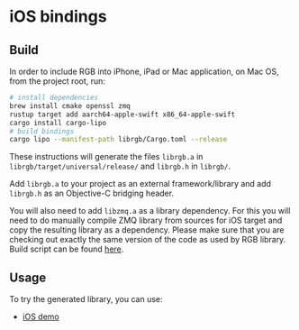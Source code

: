 # iOS bindings

## Build

In order to include RGB into iPhone, iPad or Mac application, on Mac OS,
from the project root, run:

```bash
# install dependencies
brew install cmake openssl zmq
rustup target add aarch64-apple-swift x86_64-apple-swift
cargo install cargo-lipo
# build bindings
cargo lipo --manifest-path librgb/Cargo.toml --release
```

These instructions will generate the files `librgb.a` in
`librgb/target/universal/release/` and `librgb.h` in `librgb/`.

Add `librgb.a` to your project as an external framework/library and add
`librgb.h` as an Objective-C bridging header.

You will also need to add `libzmq.a` as a library dependency. For this you will
need to do manually compile ZMQ library from sources for iOS target and copy
the resulting library as a dependency. Please make sure that you are checking out
exactly the same version of the code as used by RGB library.
Build script can be found
[here](https://github.com/zeromq/libzmq/blob/master/builds/ios/build_ios.sh).

## Usage

To try the generated library, you can use:
- [iOS demo](/demo/ios)
